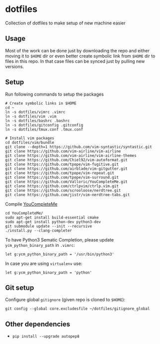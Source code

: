 # dotfiles

Collection of dotfiles to make setup of new machine easier

## Usage

Most of the work can be done just by downloading the repo and either moving it
to `$HOME` dir or even better create symbolic link from `$HOME` dir to files in
this repo. In that case files can be synced just by pulling new versions.

## Setup

Run following commands to setup the packages
```
# Create symbolic links in $HOME
cd ~
ln -s dotfiles/vimrc .vimrc
ln -s dotfiles/vim .vim
ln -s dotfiles/bashrc .bashrc
ln -s dotfiles/gitconfig .gitconfig
ln -s dotfiles/tmux.conf .tmux.conf

# Install vim packages
cd dotfiles/vim/bundle
git clone --depth=1 https://github.com/vim-syntastic/syntastic.git
git clone https://github.com/vim-airline/vim-airline 
git clone https://github.com/vim-airline/vim-airline-themes 
git clone https://github.com/Chiel92/vim-autoformat.git
git clone https://github.com/tpope/vim-fugitive.git
git clone https://github.com/airblade/vim-gitgutter.git
git clone https://github.com/tpope/vim-repeat.git
git clone https://github.com/tpope/vim-surround.git
git clone https://github.com/Valloric/YouCompleteMe.git
git clone https://github.com/ctrlpvim/ctrlp.vim.git
git clone https://github.com/scrooloose/nerdtree.git
git clone https://github.com/jistr/vim-nerdtree-tabs.git
```

Compile [YouCompleteMe](http://valloric.github.io/YouCompleteMe/#installation)
```
cd YouCompleteMe/
sudo apt-get install build-essential cmake
sudo apt-get install python-dev python3-dev
git submodule update --init --recursive
./install.py --clang-completer
```
To have Python3 Sematic Completion, please update `ycm_python_binary_path` in
`.vimrc`:
```
let g:ycm_python_binary_path = '/usr/bin/python3'
```
In case you are using `virtualenv` use:

```
let g:ycm_python_binary_path = 'python'
```

## Git setup

Configure global `gitignore` (given repo is cloned to `$HOME`):
```
git config --global core.excludesfile ~/dotfiles/gitignore_global
```

## Other dependencies

* `pip install --upgrade autopep8`
